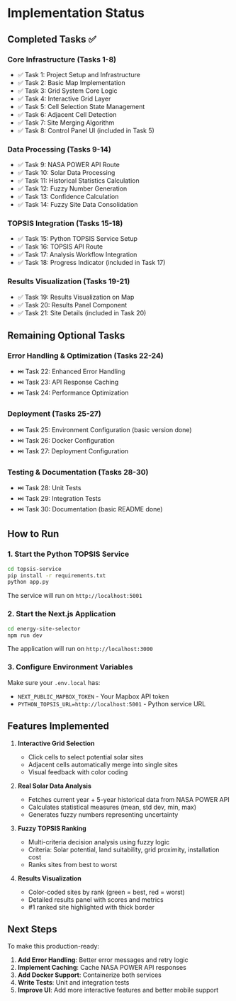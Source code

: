 # Implementation Status

## Completed Tasks ✅

### Core Infrastructure (Tasks 1-8)
- ✅ Task 1: Project Setup and Infrastructure
- ✅ Task 2: Basic Map Implementation
- ✅ Task 3: Grid System Core Logic
- ✅ Task 4: Interactive Grid Layer
- ✅ Task 5: Cell Selection State Management
- ✅ Task 6: Adjacent Cell Detection
- ✅ Task 7: Site Merging Algorithm
- ✅ Task 8: Control Panel UI (included in Task 5)

### Data Processing (Tasks 9-14)
- ✅ Task 9: NASA POWER API Route
- ✅ Task 10: Solar Data Processing
- ✅ Task 11: Historical Statistics Calculation
- ✅ Task 12: Fuzzy Number Generation
- ✅ Task 13: Confidence Calculation
- ✅ Task 14: Fuzzy Site Data Consolidation

### TOPSIS Integration (Tasks 15-18)
- ✅ Task 15: Python TOPSIS Service Setup
- ✅ Task 16: TOPSIS API Route
- ✅ Task 17: Analysis Workflow Integration
- ✅ Task 18: Progress Indicator (included in Task 17)

### Results Visualization (Tasks 19-21)
- ✅ Task 19: Results Visualization on Map
- ✅ Task 20: Results Panel Component
- ✅ Task 21: Site Details (included in Task 20)

## Remaining Optional Tasks

### Error Handling & Optimization (Tasks 22-24)
- ⏭️ Task 22: Enhanced Error Handling
- ⏭️ Task 23: API Response Caching
- ⏭️ Task 24: Performance Optimization

### Deployment (Tasks 25-27)
- ⏭️ Task 25: Environment Configuration (basic version done)
- ⏭️ Task 26: Docker Configuration
- ⏭️ Task 27: Deployment Configuration

### Testing & Documentation (Tasks 28-30)
- ⏭️ Task 28: Unit Tests
- ⏭️ Task 29: Integration Tests
- ⏭️ Task 30: Documentation (basic README done)

## How to Run

### 1. Start the Python TOPSIS Service

```bash
cd topsis-service
pip install -r requirements.txt
python app.py
```

The service will run on `http://localhost:5001`

### 2. Start the Next.js Application

```bash
cd energy-site-selector
npm run dev
```

The application will run on `http://localhost:3000`

### 3. Configure Environment Variables

Make sure your `.env.local` has:
- `NEXT_PUBLIC_MAPBOX_TOKEN` - Your Mapbox API token
- `PYTHON_TOPSIS_URL=http://localhost:5001` - Python service URL

## Features Implemented

1. **Interactive Grid Selection**
   - Click cells to select potential solar sites
   - Adjacent cells automatically merge into single sites
   - Visual feedback with color coding

2. **Real Solar Data Analysis**
   - Fetches current year + 5-year historical data from NASA POWER API
   - Calculates statistical measures (mean, std dev, min, max)
   - Generates fuzzy numbers representing uncertainty

3. **Fuzzy TOPSIS Ranking**
   - Multi-criteria decision analysis using fuzzy logic
   - Criteria: Solar potential, land suitability, grid proximity, installation cost
   - Ranks sites from best to worst

4. **Results Visualization**
   - Color-coded sites by rank (green = best, red = worst)
   - Detailed results panel with scores and metrics
   - #1 ranked site highlighted with thick border

## Next Steps

To make this production-ready:

1. **Add Error Handling**: Better error messages and retry logic
2. **Implement Caching**: Cache NASA POWER API responses
3. **Add Docker Support**: Containerize both services
4. **Write Tests**: Unit and integration tests
5. **Improve UI**: Add more interactive features and better mobile support

